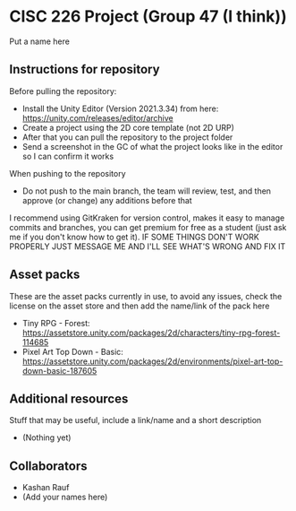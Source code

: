 # CISC 226 Project (Group 47 (I think))
Put a name here

## Instructions for repository
Before pulling the repository:
* Install the Unity Editor (Version 2021.3.34) from here: https://unity.com/releases/editor/archive
* Create a project using the 2D core template (not 2D URP)
* After that you can pull the repository to the project folder
* Send a screenshot in the GC of what the project looks like in the editor so I can confirm it works

When pushing to the repository
* Do not push to the main branch, the team will review, test, and then approve (or change) any additions before that

I recommend using GitKraken for version control, makes it easy to manage commits and branches, you can get premium for free as a student (just ask me if you don't know how to get it).
IF SOME THINGS DON'T WORK PROPERLY JUST MESSAGE ME AND I'LL SEE WHAT'S WRONG AND FIX IT

## Asset packs
These are the asset packs currently in use, to avoid any issues, check the license on the asset store and then add the name/link of the pack here
* Tiny RPG - Forest: https://assetstore.unity.com/packages/2d/characters/tiny-rpg-forest-114685
* Pixel Art Top Down - Basic: https://assetstore.unity.com/packages/2d/environments/pixel-art-top-down-basic-187605

## Additional resources
Stuff that may be useful, include a link/name and a short description
* (Nothing yet)

## Collaborators
* Kashan Rauf
* (Add your names here)
